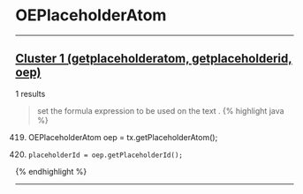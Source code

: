 # OEPlaceholderAtom

***

## [Cluster 1 (getplaceholderatom, getplaceholderid, oep)](./1)
1 results
> set the formula expression to be used on the text . 
{% highlight java %}
419. OEPlaceholderAtom oep = tx.getPlaceholderAtom();
421.     placeholderId = oep.getPlaceholderId();
{% endhighlight %}

***

